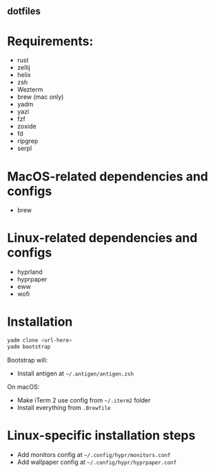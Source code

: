 dotfiles
--------

# Requirements:

- rust
- zellij
- helix
- zsh
- Wezterm
- brew (mac only)
- yadm
- yazi
- fzf
- zoxide
- fd
- ripgrep
- serpl

# MacOS-related dependencies and configs

- brew

# Linux-related dependencies and configs

- hyprland
- hyprpaper
- eww
- wofi

# Installation

```bash
yadm clone <url-here>
yadm bootstrap
```

Bootstrap will:

- Install antigen at `~/.antigen/antigen.zsh`

On macOS:

- Make iTerm 2 use config from `~/.iterm2` folder
- Install everything from `.Brewfile`

# Linux-specific installation steps

- Add monitors config at `~/.config/hypr/monitors.conf`
- Add wallpaper config at `~/.config/hypr/hyprpaper.conf`
